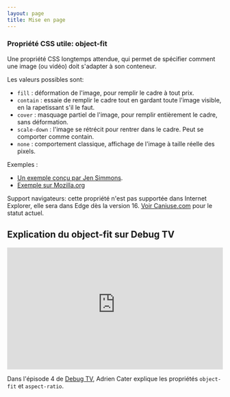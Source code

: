 ```yaml
---
layout: page
title: Mise en page
---
```


### Propriété CSS utile: object-fit

Une propriété CSS longtemps attendue, qui permet de spécifier comment une image (ou vidéo) doit s'adapter à son conteneur. 

Les valeurs possibles sont: 

* `fill` : déformation de l'image, pour remplir le cadre à tout prix.
* `contain` : essaie de remplir le cadre tout en gardant toute l'image visible, en la rapetissant s'il le faut.
* `cover` : masquage partiel de l'image, pour remplir entièrement le cadre, sans déformation.
* `scale-down` : l'image se rétrécit pour rentrer dans le cadre. Peut se comporter comme contain.
* `none` : comportement classique, affichage de l'image à taille réelle des pixels.

Exemples : 

* [Un exemple conçu par Jen Simmons](http://labs.jensimmons.com/2016/examples/grace-hopper-page.html).
* [Exemple sur Mozilla.org](https://developer.mozilla.org/en-US/docs/Web/CSS/object-fit)

Support navigateurs: cette propriété n'est pas supportée dans Internet Explorer, elle sera dans Edge dès la version 16. [Voir Caniuse.com](http://caniuse.com/#search=object-fit) pour le statut actuel.

## Explication du object-fit sur Debug TV 

<iframe width="100%" style="aspect-ratio: 16 / 9;" src="https://www.youtube-nocookie.com/embed/y65JkO8-QaQ" title="YouTube video player" frameborder="0" allow="accelerometer; autoplay; clipboard-write; encrypted-media; gyroscope; picture-in-picture" allowfullscreen></iframe>

Dans l'épisode 4 de [Debug TV](https://www.youtube.com/playlist?list=PLlfJkWGxh-q2AueB9twTsnATiCH0W3kEB), Adrien Cater explique les propriétés `object-fit` et `aspect-ratio`.